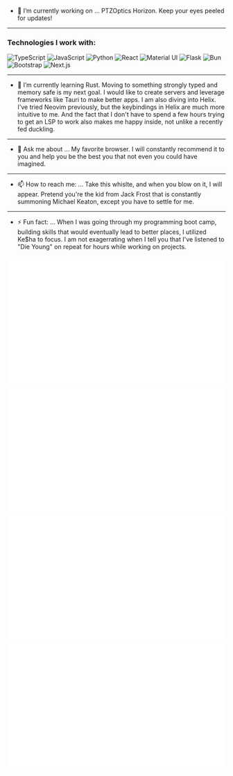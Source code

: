- 🔭 I’m currently working on ...
    PTZOptics Horizon. Keep your eyes peeled for updates!

---

### Technologies I work with:

![TypeScript](https://img.shields.io/badge/TypeScript-3178C6?style=for-the-badge&logo=typescript&logoColor=white)
![JavaScript](https://img.shields.io/badge/JavaScript-F7DF1E?style=for-the-badge&logo=javascript&logoColor=black)
![Python](https://img.shields.io/badge/Python-3776AB?style=for-the-badge&logo=python&logoColor=white)
![React](https://img.shields.io/badge/React-61DAFB?style=for-the-badge&logo=react&logoColor=black)
![Material UI](https://img.shields.io/badge/Material%20UI-007FFF?style=for-the-badge&logo=mui&logoColor=white)
![Flask](https://img.shields.io/badge/Flask-000000?style=for-the-badge&logo=flask&logoColor=white)
![Bun](https://img.shields.io/badge/Bun-000000?style=for-the-badge&logo=bun&logoColor=white)
![Bootstrap](https://img.shields.io/badge/Bootstrap-7952B3?style=for-the-badge&logo=bootstrap&logoColor=white)
![Next.js](https://img.shields.io/badge/Next.js-000000?style=for-the-badge&logo=nextdotjs&logoColor=white)

---

- 🌱 I’m currently learning
    Rust. Moving to something strongly typed and memory safe is my next goal. I would like to create servers and leverage frameworks like Tauri to make better apps. I am also diving into Helix. I've tried Neovim previously, but the keybindings in Helix are much more intuitive to me. And the fact that I don't have to spend a few hours trying to get an LSP to work also makes me happy inside, not unlike a recently fed duckling.

---

- 💬 Ask me about ...
   My favorite browser. I will constantly recommend it to you and help you be the best you that not even you could have imagined.

---

- 📫 How to reach me: ...
  Take this whislte, and when you blow on it, I will appear. Pretend you're the kid from Jack Frost that is constantly summoning Michael Keaton, except you have to settle for me.

---

- ⚡ Fun fact: ...
  When I was going through my programming boot camp, building skills that would eventually lead to better places, I utilized Ke$ha to focus. I am not exagerrating when I tell you that I've listened to "Die Young" on repeat for hours while working on projects.


![](https://raw.githubusercontent.com/Alex-M-Howard/github-stats/master/generated/overview.svg#gh-dark-mode-only)
![](https://raw.githubusercontent.com/Alex-M-Howard/github-stats/master/generated/overview.svg#gh-light-mode-only)
![](https://raw.githubusercontent.com/Alex-M-Howard/github-stats/master/generated/languages.svg#gh-dark-mode-only)
![](https://raw.githubusercontent.com/Alex-M-Howard/github-stats/master/generated/languages.svg#gh-light-mode-only)
